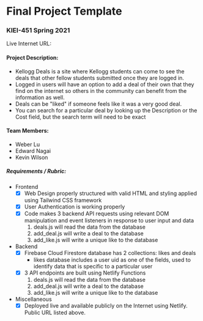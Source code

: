 # Final Project Template

### KIEI-451 Spring 2021

Live Internet URL:

#### Project Description:
- Kellogg Deals is a site where Kellogg students can come to see the deals that other fellow students submitted once they are logged in.
- Logged in users will have an option to add a deal of their own that they find on the internet so others in the community can benefit from the information as well.
- Deals can be "liked" if someone feels like it was a very good deal.
- You can search for a particular deal by looking up the Description or the Cost field, but the search term will need to be exact

#### Team Members:
- Weber Lu
- Edward Nagai
- Kevin Wilson

##### Requirements / Rubric:
- Frontend
    - [x] Web Design properly structured with valid HTML and styling applied using Tailwind CSS framework
    - [x] User Authentication is working properly
    - [x] Code makes 3 backend API requests using relevant DOM manipulation and event listeners in response to user input and data
        1. deals.js will read the data from the database
        2. add_deal.js will write a deal to the database
        3. add_like.js will write a unique like to the database

- Backend
    - [x] Firebase Cloud Firestore database has 2 collections: likes and deals
        - likes database includes a user uid as one of the fields, used to identify data that is specific to a particular user
    - [x] 3 API endpoints are built using Netlify Functions
        1. deals.js will read the data from the database
        2. add_deal.js will write a deal to the database
        3. add_like.js will write a unique like to the database

- Miscellaneous
    - [x] Deployed live and available publicly on the Internet using Netlify. Public URL listed above.